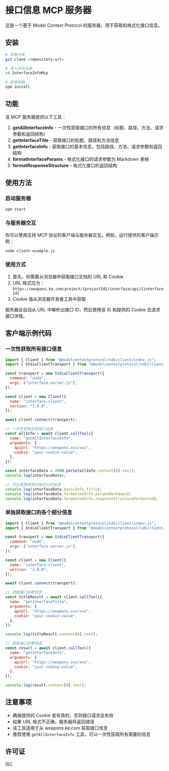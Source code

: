 # 接口信息 MCP 服务器

这是一个基于 Model Context Protocol 的服务器，用于获取和格式化接口信息。

## 安装

```bash
# 克隆仓库
git clone <repository-url>

# 进入项目目录
cd InterfaceInfoMcp

# 安装依赖
npm install
```

## 功能

该 MCP 服务器提供以下工具：

1. **getAllInterfaceInfo** - 一次性获取接口的所有信息（标题、路径、方法、请求参数和返回结构）
2. **getInterfaceTitle** - 获取接口的标题、路径和方法信息
3. **getInterfaceInfo** - 获取接口的基本信息，包括路径、方法、请求参数和返回结构
4. **formatInterfaceParams** - 格式化接口的请求参数为 Markdown 表格
5. **formatResponseStructure** - 格式化接口的返回结构

## 使用方法

### 启动服务器

```bash
npm start
```

### 与服务器交互

你可以使用支持 MCP 协议的客户端与服务器交互。例如，运行提供的客户端示例：

```bash
node client-example.js
```

### 使用方式

1. 首先，你需要从浏览器中获取接口文档的 URL 和 Cookie
2. URL 格式应为：`https://weapons.ke.com/project/{projectId}/interface/api/{interfaceId}`
3. Cookie 值从浏览器开发者工具中获取

服务器会自动从 URL 中解析出接口 ID，然后使用该 ID 和提供的 Cookie 去请求接口详情。

## 客户端示例代码

### 一次性获取所有接口信息

```javascript
import { Client } from "@modelcontextprotocol/sdk/client/index.js";
import { StdioClientTransport } from "@modelcontextprotocol/sdk/client/stdio.js";

const transport = new StdioClientTransport({
  command: "node",
  args: ["interface-server.js"],
});

const client = new Client({
  name: "interface-client",
  version: "1.0.0",
});

await client.connect(transport);

// 一次性获取所有接口信息
const allInfo = await client.callTool({
  name: "getAllInterfaceInfo",
  arguments: {
    apiUrl: "https://weapons.xxx/xxx",
    cookie: "your-cookie-value",
  },
});

const interfaceData = JSON.parse(allInfo.content[0].text);
console.log(interfaceData);

// 可以直接使用已格式化的信息
console.log(interfaceData.basicInfo.title);
console.log(interfaceData.formattedInfo.paramsMarkdown);
console.log(interfaceData.formattedInfo.responseStructureFormatted);
```

### 单独获取接口的各个部分信息

```javascript
import { Client } from "@modelcontextprotocol/sdk/client/index.js";
import { StdioClientTransport } from "@modelcontextprotocol/sdk/client/stdio.js";

const transport = new StdioClientTransport({
  command: "node",
  args: ["interface-server.js"],
});

const client = new Client({
  name: "interface-client",
  version: "1.0.0",
});

await client.connect(transport);

// 获取接口标题信息
const titleResult = await client.callTool({
  name: "getInterfaceTitle",
  arguments: {
    apiUrl: "https://weapons.xxx/xxx",
    cookie: "your-cookie-value",
  },
});

console.log(titleResult.content[0].text);

// 获取接口完整信息
const result = await client.callTool({
  name: "getInterfaceInfo",
  arguments: {
    apiUrl: "https://weapons.xxx/xxx",
    cookie: "your-cookie-value",
  },
});

console.log(result.content[0].text);
```

## 注意事项

- 确保提供的 Cookie 是有效的，否则接口请求会失败
- 如果 URL 格式不正确，服务器将返回错误
- 该工具适用于从 weapons.ke.com 获取接口信息
- 推荐使用 `getAllInterfaceInfo` 工具，可以一次性获取所有需要的信息

## 许可证

ISC
